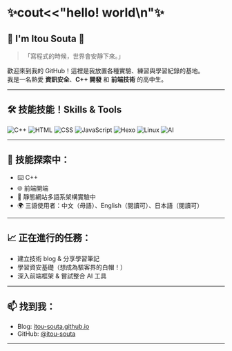 <!-- GitHub README for Itou Souta -->

# ✨cout<<"hello! world\n"✨
## 🌟 I'm Itou Souta 🌟
> 「寫程式的時候，世界會安靜下來。」

歡迎來到我的 GitHub！這裡是我放置各種實驗、練習與學習紀錄的基地。  
我是一名熱愛 **資訊安全**、**C++ 開發** 和 **前端技術** 的高中生。

---

## 🛠️ 技能技能！Skills & Tools

![C++](https://img.shields.io/badge/C++-00599C?style=flat&logo=c%2B%2B&logoColor=white)
![HTML](https://img.shields.io/badge/HTML5-E34F26?style=flat&logo=html5&logoColor=white)
![CSS](https://img.shields.io/badge/CSS3-1572B6?style=flat&logo=css3&logoColor=white)
![JavaScript](https://img.shields.io/badge/JavaScript-F7DF1E?style=flat&logo=javascript&logoColor=black)
![Hexo](https://img.shields.io/badge/Hexo-0E83CD?style=flat&logo=hexo&logoColor=white)
![Linux](https://img.shields.io/badge/Linux-FCC624?style=flat&logo=linux&logoColor=black)
![AI](https://img.shields.io/badge/AI%20Tools-9146FF?style=flat&logo=openai&logoColor=white)

---

## 🔧 技能探索中：
- ⌨️ C++
- 🌐 前端開端
- 🚀 靜態網站多語系架構實驗中
- 🌍 三語使用者：中文（母語）、English（閱讀可）、日本語（閱讀可）
---

## 📈 正在進行的任務：
- 建立技術 blog & 分享學習筆記  
- 學習資安基礎（想成為駭客界的白帽！）  
- 深入前端框架 & 嘗試整合 AI 工具

---

## 📫 找到我：
- Blog: [itou-souta.github.io](https://itou-souta.github.io)  
- GitHub: [@itou-souta](https://github.com/itou-souta)

---

